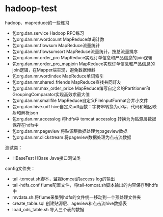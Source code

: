 # hadoop-test
hadoop、mapreduce的一些练习

- 包org.dan.service	Hadoop RPC练习
- 包org.dan.mr.wordcount	MapReduce单词计数
- 包org.dan.mr.flowsum	MapReduce流量统计
- 包org.dan.mr.flowsumsort	MapReduce流量统计，按总流量排序
- 包org.dan.mr.order_pro	MapReduce实现订单信息和产品信息的join逻辑
- 包org.dan.mr.order_pro_mapjoin	MapReduce实现订单信息和产品信息的join逻辑，在Mapper端实现，避免数据倾斜
- 包org.dan.mr.wordindex	MapReduce单词索引
- 包org.dan.mr.shared_friends	MapReduce查找共同好友
- 包org.dan.mr.max_order_price	MapReduce编写自定义的Partitioner和GroupingComparator实现高效求最大值
- 包org.dan.mr.smallfile	MapReduce自定义FileInputFormat合并小文件
- 包org.dan.hive.udf	hive自定义udf函数：字符串转换为小写、代码和地区映射和解析json
- 包org.dan.mr.accesslog 将hdfs中 tomcat accesslog 转换为为贴源层数据保存在hdfs中
- 包org.dan.mr.pageview 将贴源层数据处理为pageview数据
- 包org.dan.mr.clickstream 将pageview数据处理为点击流数据

测试类：
- HBaseTest HBase Java接口测试类

config文件夹：

- tail-tomcat.sh脚本，监视tomcat的access log的输出
- tail-hdfs.conf flume配置文件，将tail-tomcat.sh脚本输出的内容保存到hdfs中
- mvdata.sh 将flume采集到hdfs的文件统一移动到一个预处理文件夹
- create_table.sql 创建贴源层、ageview和点击流hive数据表
- load_ods_table.sh 导入三个表的数据